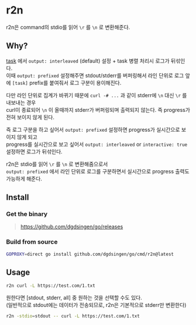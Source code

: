 # r2n

r2n은 command의 stdio를 읽어 `\r` 를 `\n` 로 변환해준다.

## Why?

[task](https://github.com/go-task/task) 에서 `output: interleaved` (default) 설정 + task 병렬 처리시 로그가 뒤섞인다. \
이때 `output: prefixed` 설정해주면 stdout/stderr를 버퍼링해서 라인 단위로 로그 앞에 `[task]` prefix를 붙여줘서 로그 구분이 용이해진다.

다만 라인 단위로 집계가 바뀌기 때문에 `curl -# ...` 과 같이 stderr에 `\n` 대신 `\r` 를 내보내는 경우 \
curl이 종료되어 `\n` 이 올때까지 stderr가 버퍼링되며 출력되지 않는다. 즉 progress가 전혀 보이지 않게 된다.

즉 로그 구분을 하고 싶어서 `output: prefixed` 설정하면 progress가 실시간으로 보이지 않게 되고 \
progress를 실시간으로 보고 싶어서 `output: interleaved` or `interactive: true` 설정하면 로그가 뒤섞인다.

r2n은 stdio를 읽어 `\r` 를 `\n` 로 변환해줌으로서 \
`output: prefixed` 에서 라인 단위로 로그를 구분하면서 실시간으로 progress 출력도 가능하게 해준다.

## Install

### Get the binary

> https://github.com/dgdsingen/go/releases

### Build from source

```sh
GOPROXY=direct go install github.com/dgdsingen/go/cmd/r2n@latest
```

## Usage

```sh
r2n curl -L https://test.com/1.txt
```

원한다면 [stdout, stderr, all] 중 원하는 것을 선택할 수도 있다. \
(일반적으로 stdout에는 데이터가 전송되므로, r2n은 기본적으로 stderr만 변환한다)

```sh
r2n -stdio=stdout -- curl -L https://test.com/1.txt
```
